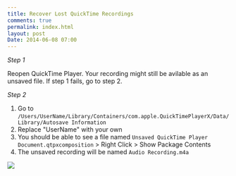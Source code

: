 ```yaml
---
title: Recover Lost QuickTime Recordings
comments: true
permalink: index.html
layout: post
Date: 2014-06-08 07:00
---
```


*Step 1*

Reopen QuickTime Player. Your recording might still be avilable as an unsaved file. If step 1 fails, go to step 2. 

*Step 2*

1. Go to `/Users/UserName/Library/Containers/com.apple.QuickTimePlayerX/Data/Library/Autosave Information`
2. Replace "UserName" with your own
3. You should be able to see a file named `Unsaved QuickTime Player Document.qtpxcomposition` > Right Click > Show Package Contents
4. The unsaved recording will be named `Audio Recording.m4a`

<img src="QuickTime-Lost-Recording">